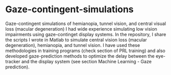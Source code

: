 # Gaze-contingent-simulations
Gaze-contingent simulations of hemianopia, tunnel vision, and central visual loss (macular degeneration)
I had wide experience simulating low vision impairments using gaze-continget display systems. In the repository, I share the scripts I wrote in Matlab to simulate central vision loss (macular degeneration), hemianopia, and tunnel vision. I have used these methodologies in training programs (check section of PRL training) and also developed gaze-prediction methods to optimize the delay between the eye-tracker and the display system (see section Machine Learning - Gaze prediction). 
